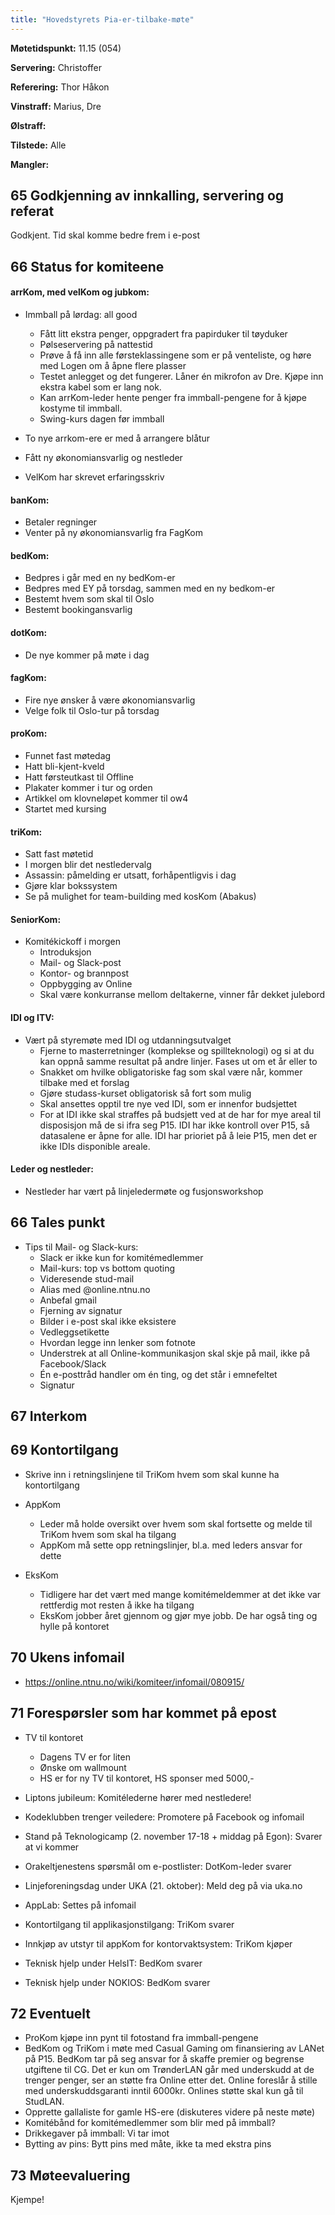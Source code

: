 ```yaml
---
title: "Hovedstyrets Pia-er-tilbake-møte"
---
```


**Møtetidspunkt:** 11.15 (054)

**Servering:** Christoffer

**Referering:**  Thor Håkon

**Vinstraff:** Marius, Dre

**Ølstraff:** 

**Tilstede:** Alle 

**Mangler:** 

## 65 Godkjenning av innkalling, servering og referat  

Godkjent. Tid skal komme bedre frem i e-post


## 66 Status for komiteene

#### arrKom, med velKom og jubkom:

* Immball på lørdag: all good  
    * Fått litt ekstra penger, oppgradert fra papirduker til tøyduker
    * Pølseservering på nattestid  
    * Prøve å få inn alle førsteklassingene som er på venteliste, og høre med Logen om å åpne flere plasser
    * Testet anlegget og det fungerer. Låner én mikrofon av Dre. Kjøpe inn ekstra kabel som er lang nok.
    * Kan arrKom-leder hente penger fra immball-pengene for å kjøpe kostyme til immball.
    * Swing-kurs dagen før immball

* To nye arrkom-ere er med å arrangere blåtur  
* Fått ny økonomiansvarlig og nestleder  
* VelKom har skrevet erfaringsskriv

#### banKom:

* Betaler regninger  
* Venter på ny økonomiansvarlig fra FagKom  

#### bedKom:

* Bedpres i går med en ny bedKom-er  
* Bedpres med EY på torsdag, sammen med en ny bedkom-er 
* Bestemt hvem som skal til Oslo  
* Bestemt bookingansvarlig  

#### dotKom:

* De nye kommer på møte i dag

#### fagKom:

* Fire nye ønsker å være økonomiansvarlig  
* Velge folk til Oslo-tur på torsdag

#### proKom:

* Funnet fast møtedag  
* Hatt bli-kjent-kveld  
* Hatt førsteutkast til Offline  
* Plakater kommer i tur og orden  
* Artikkel om klovneløpet kommer til ow4  
* Startet med kursing  

#### triKom:

* Satt fast møtetid  
* I morgen blir det nestledervalg  
* Assassin: påmelding er utsatt, forhåpentligvis i dag  
* Gjøre klar bokssystem  
* Se på mulighet for team-building med kosKom (Abakus)  

#### SeniorKom:

* Komitékickoff i morgen  
    * Introduksjon  
    * Mail- og Slack-post  
    * Kontor- og brannpost  
    * Oppbygging av Online 
    * Skal være konkurranse mellom deltakerne, vinner får dekket julebord    

#### IDI og ITV:

* Vært på styremøte med IDI og utdanningsutvalget  
    * Fjerne to masterretninger (komplekse og spillteknologi) og si at du kan oppnå samme resultat på andre linjer. Fases ut om et år eller to  
    * Snakket om hvilke obligatoriske fag som skal være når, kommer tilbake med et forslag  
    * Gjøre studass-kurset obligatorisk så fort som mulig  
    * Skal ansettes opptil tre nye ved IDI, som er innenfor budsjettet  
    * For at IDI ikke skal straffes på budsjett ved at de har for mye areal til disposisjon må de si ifra seg P15. IDI har ikke kontroll over P15, så datasalene er åpne for alle. IDI har prioriet på å leie P15, men det er ikke IDIs disponible areale.  

#### Leder og nestleder:  

* Nestleder har vært på linjeledermøte og fusjonsworkshop  

## 66 Tales punkt 

* Tips til Mail- og Slack-kurs:  
    * Slack er ikke kun for komitémedlemmer  
    * Mail-kurs: top vs bottom quoting  
    * Videresende stud-mail
    * Alias med @online.ntnu.no  
    * Anbefal gmail  
    * Fjerning av signatur  
    * Bilder i e-post skal ikke eksistere  
    * Vedleggsetikette  
    * Hvordan legge inn lenker som fotnote  
    * Understrek at all Online-kommunikasjon skal skje på mail, ikke på Facebook/Slack  
    * Én e-posttråd handler om én ting, og det står i emnefeltet
    * Signatur  

## 67 Interkom 

## 69 Kontortilgang

* Skrive inn i retningslinjene til TriKom hvem som skal kunne ha kontortilgang

* AppKom  
    * Leder må holde oversikt over hvem som skal fortsette og melde til TriKom hvem som skal ha tilgang  
    * AppKom må sette opp retningslinjer, bl.a. med leders ansvar for dette  

* EksKom  
    * Tidligere har det vært med mange komitémeldemmer at det ikke var rettferdig mot resten å ikke ha tilgang  
    * EksKom jobber året gjennom og gjør mye jobb. De har også ting og hylle på kontoret  

## 70 Ukens infomail

* https://online.ntnu.no/wiki/komiteer/infomail/080915/


## 71 Forespørsler som har kommet på epost

* TV til kontoret  
    * Dagens TV er for liten  
    * Ønske om wallmount  
    * HS er for ny TV til kontoret, HS sponser med 5000,-

* Liptons jubileum: Komitélederne hører med nestledere!  
* Kodeklubben trenger veiledere: Promotere på Facebook og infomail  
* Stand på Teknologicamp (2. november 17-18 + middag på Egon): Svarer at vi kommer  
* Orakeltjenestens spørsmål om e-postlister: DotKom-leder svarer  
* Linjeforeningsdag under UKA (21. oktober): Meld deg på via uka.no  
* AppLab: Settes på infomail  
* Kontortilgang til applikasjonstilgang: TriKom svarer  
* Innkjøp av utstyr til appKom for kontorvaktsystem: TriKom kjøper  
* Teknisk hjelp under HelsIT: BedKom svarer  
* Teknisk hjelp under NOKIOS: BedKom svarer

## 72 Eventuelt  

* ProKom kjøpe inn pynt til fotostand fra immball-pengene  
* BedKom og TriKom i møte med Casual Gaming om finansiering av LANet på P15. BedKom tar på seg ansvar for å skaffe premier og begrense utgiftene til CG. Det er kun om TrønderLAN går med underskudd at de trenger penger, ser an støtte fra Online etter det. Online foreslår å stille med underskuddsgaranti inntil 6000kr. Onlines støtte skal kun gå til StudLAN.  
* Opprette gallaliste for gamle HS-ere (diskuteres videre på neste møte)  
* Komitébånd for komitémedlemmer som blir med på immball?  
* Drikkegaver på immball: Vi tar imot 
* Bytting av pins: Bytt pins med måte, ikke ta med ekstra pins

## 73 Møteevaluering

Kjempe!
